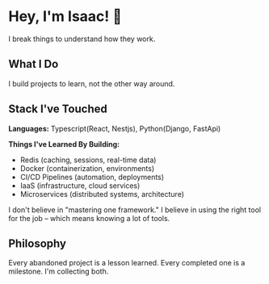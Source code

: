 # Hey, I'm Isaac! 👋

I break things to understand how they work.

## What I Do

I build projects to learn, not the other way around. 

## Stack I've Touched

**Languages:** Typescript(React, Nestjs), Python(Django, FastApi)

**Things I've Learned By Building:**
- Redis (caching, sessions, real-time data)
- Docker (containerization, environments)
- CI/CD Pipelines (automation, deployments)
- IaaS (infrastructure, cloud services)
- Microservices (distributed systems, architecture)

I don't believe in "mastering one framework." I believe in using the right tool for the job – which means knowing a lot of tools.

## Philosophy

Every abandoned project is a lesson learned. Every completed one is a milestone. I'm collecting both.

